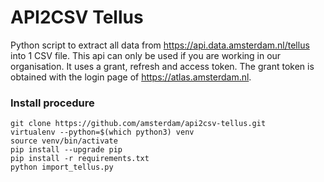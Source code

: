 # API2CSV Tellus #

Python script to extract all data from https://api.data.amsterdam.nl/tellus into 1 CSV file.
This api can only be used if you are working in our organisation.
It uses a grant, refresh and access token.
The grant token is obtained with the login page of https://atlas.amsterdam.nl.

### Install procedure ###

```
git clone https://github.com/amsterdam/api2csv-tellus.git
virtualenv --python=$(which python3) venv
source venv/bin/activate
pip install --upgrade pip
pip install -r requirements.txt
python import_tellus.py

```

